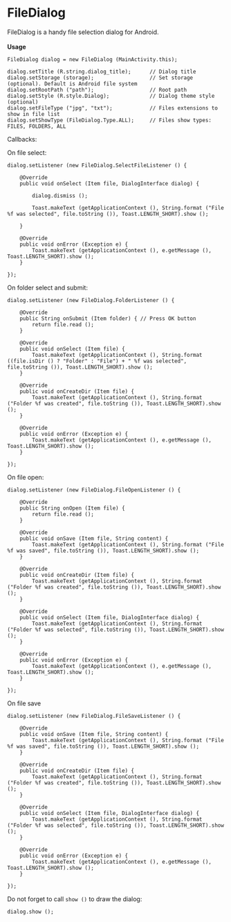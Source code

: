 # FileDialog
FileDialog is a handy file selection dialog for Android.<br>
<br>
**Usage**

    FileDialog dialog = new FileDialog (MainActivity.this);
    
    dialog.setTitle (R.string.dialog_title);      // Dialog title
    dialog.setStorage (storage);                  // Set storage (optional). Default is Android file system
    dialog.setRootPath ("path");                  // Root path
    dialog.setStyle (R.style.Dialog);             // Dialog theme style (optional)
    dialog.setFileType ("jpg", "txt");            // Files extensions to show in file list
    dialog.setShowType (FileDialog.Type.ALL);     // Files show types: FILES, FOLDERS, ALL
    
Callbacks:
    
On file select:
    
    dialog.setListener (new FileDialog.SelectFileListener () {
        
        @Override
        public void onSelect (Item file, DialogInterface dialog) {
            
            dialog.dismiss ();
            
            Toast.makeText (getApplicationContext (), String.format ("File %f was selected", file.toString ()), Toast.LENGTH_SHORT).show ();
            
        }

        @Override
        public void onError (Exception e) {
            Toast.makeText (getApplicationContext (), e.getMessage (), Toast.LENGTH_SHORT).show ();
        }

    });
    
On folder select and submit:
    
    dialog.setListener (new FileDialog.FolderListener () {
        
        @Override
        public String onSubmit (Item folder) { // Press OK button
            return file.read ();
        }
		
        @Override
        public void onSelect (Item file) {
            Toast.makeText (getApplicationContext (), String.format ((file.isDir () ? "Folder" : "File") + " %f was selected", file.toString ()), Toast.LENGTH_SHORT).show ();
        }

        @Override
        public void onCreateDir (Item file) {
            Toast.makeText (getApplicationContext (), String.format ("Folder %f was created", file.toString ()), Toast.LENGTH_SHORT).show ();
        }
        
        @Override
        public void onError (Exception e) {
            Toast.makeText (getApplicationContext (), e.getMessage (), Toast.LENGTH_SHORT).show ();
        }

    });
    
On file open:
    
    dialog.setListener (new FileDialog.FileOpenListener () {
        
        @Override
        public String onOpen (Item file) {
            return file.read ();
        }
		
        @Override
        public void onSave (Item file, String content) {
            Toast.makeText (getApplicationContext (), String.format ("File %f was saved", file.toString ()), Toast.LENGTH_SHORT).show ();
        }

        @Override
        public void onCreateDir (Item file) {
            Toast.makeText (getApplicationContext (), String.format ("Folder %f was created", file.toString ()), Toast.LENGTH_SHORT).show ();
        }

        @Override
        public void onSelect (Item file, DialogInterface dialog) {
            Toast.makeText (getApplicationContext (), String.format ("Folder %f was selected", file.toString ()), Toast.LENGTH_SHORT).show ();
        }

        @Override
        public void onError (Exception e) {
            Toast.makeText (getApplicationContext (), e.getMessage (), Toast.LENGTH_SHORT).show ();
        }

    });
    
On file save
    
    dialog.setListener (new FileDialog.FileSaveListener () {

        @Override
        public void onSave (Item file, String content) {
            Toast.makeText (getApplicationContext (), String.format ("File %f was saved", file.toString ()), Toast.LENGTH_SHORT).show ();
        }

        @Override
        public void onCreateDir (Item file) {
            Toast.makeText (getApplicationContext (), String.format ("Folder %f was created", file.toString ()), Toast.LENGTH_SHORT).show ();
        }

        @Override
        public void onSelect (Item file, DialogInterface dialog) {
            Toast.makeText (getApplicationContext (), String.format ("Folder %f was selected", file.toString ()), Toast.LENGTH_SHORT).show ();
        }

        @Override
        public void onError (Exception e) {
            Toast.makeText (getApplicationContext (), e.getMessage (), Toast.LENGTH_SHORT).show ();
        }

    });
    
Do not forget to call `show ()` to draw the dialog:

    dialog.show ();
